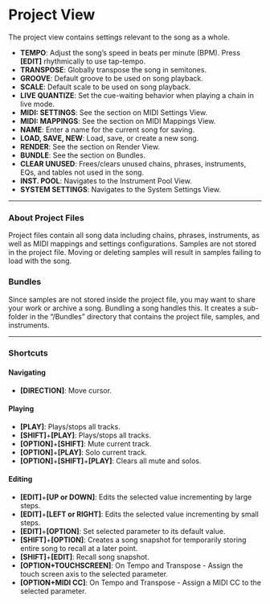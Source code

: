 # Project View

The project view contains settings relevant to the song as a whole.
* **TEMPO**: Adjust the song’s speed in beats per minute (BPM). Press **[EDIT]** rhythmically to use tap-tempo.
* **TRANSPOSE**: Globally transpose the song in semitones.
* **GROOVE**: Default groove to be used on song playback.
* **SCALE**: Default scale to be used on song playback.
* **LIVE QUANTIZE**: Set the cue-waiting behavior when playing a chain in live mode.
* **MIDI: SETTINGS**: See the section on MIDI Settings View.
* **MIDI: MAPPINGS**: See the section on MIDI Mappings View.
* **NAME**: Enter a name for the current song for saving.
* **LOAD, SAVE, NEW**: Load, save, or create a new song.
* **RENDER**: See the section on Render View.
* **BUNDLE**: See the section on Bundles.
* **CLEAR UNUSED**: Frees/clears unused chains, phrases, instruments, EQs, and tables not used in the song.
* **INST. POOL**: Navigates to the Instrument Pool View.
* **SYSTEM SETTINGS**: Navigates to the System Settings View.

***

### About Project Files
Project files contain all song data including chains, phrases, instruments, as well as MIDI mappings and settings configurations. Samples are not stored in the project file. Moving or deleting samples will result in samples failing to load with the song.

### Bundles
Since samples are not stored inside the project file, you may want to share your work or archive a song. Bundling a song handles this. It creates a sub-folder in the “/Bundles” directory that contains the project file, samples, and instruments.

***

### Shortcuts

#### Navigating
* **[DIRECTION]**: Move cursor.

#### Playing
* **[PLAY]**: Plays/stops all tracks.
* **[SHIFT]**+**[PLAY]**: Plays/stops all tracks.
* **[OPTION]**+**[SHIFT]**: Mute current track.
* **[OPTION]**+**[PLAY]**: Solo current track.
* **[OPTION]**+**[SHIFT]**+**[PLAY]**: Clears all mute and solos.

#### Editing
* **[EDIT]**+**[UP or DOWN]**: Edits the selected value incrementing by large steps.
* **[EDIT]**+**[LEFT or RIGHT]**: Edits the selected value incrementing by small steps.
* **[EDIT]**+**[OPTION]**: Set selected parameter to its default value.
* **[SHIFT]**+**[OPTION]**: Creates a song snapshot for temporarily storing entire song to recall at a later point.
* **[SHIFT]**+**[EDIT]**: Recall song snapshot.
* **[OPTION+TOUCHSCREEN]**: On Tempo and Transpose - Assign the touch screen axis to the selected parameter.
* **[OPTION+MIDI CC]**: On Tempo and Transpose - Assign a MIDI CC to the selected parameter.
